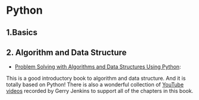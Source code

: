 # Python



## 1.Basics

## 2. Algorithm and Data Structure

* [Problem Solving with Algorithms and Data Structures Using Python](https://runestone.academy/ns/books/published/pythonds/index.html):



This is a good introductory book to algorithm and data structure. And it is totally based on Python!
 There is also a wonderful collection of [YouTube videos](https://www.youtube.com/user/gjenkinslbcc) recorded by Gerry Jenkins to support all of the chapters in this book.


